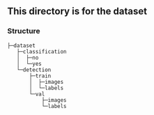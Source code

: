 ## This directory is for the dataset

### Structure
```
├─dataset
   ├─classification
   │  ├─no
   │  └─yes
   └─detection
       ├─train
       │  ├─images
       │  └─labels
       └─val
           ├─images
           └─labels
```